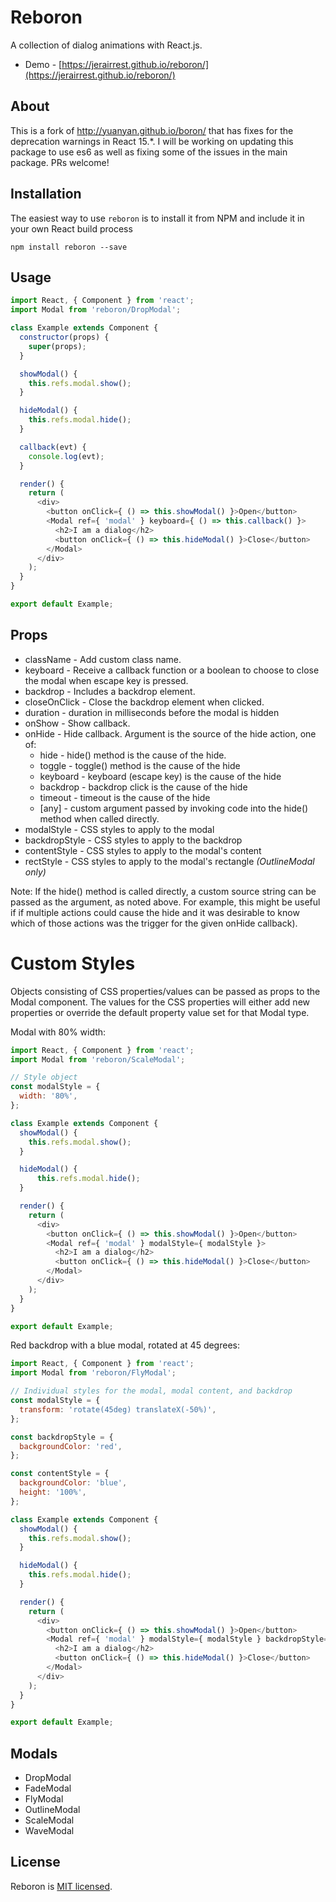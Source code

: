 Reboron
=====
A collection of dialog animations with React.js.

* Demo - [https://jerairrest.github.io/reboron/](https://jerairrest.github.io/reboron/)

## About
This is a fork of http://yuanyan.github.io/boron/ that has fixes for the deprecation warnings in React 15.*. I will be working on updating this package to use es6 as well as fixing some of the issues in the main package. PRs welcome!

## Installation
The easiest way to use `reboron` is to install it from NPM and include it in your own React build process
```
npm install reboron --save
```

## Usage
``` javascript
import React, { Component } from 'react';
import Modal from 'reboron/DropModal';

class Example extends Component {
  constructor(props) {
    super(props);
  }

  showModal() {
    this.refs.modal.show();
  }

  hideModal() {
    this.refs.modal.hide();
  }

  callback(evt) {
    console.log(evt);
  }

  render() {
    return (
      <div>
        <button onClick={ () => this.showModal() }>Open</button>
        <Modal ref={ 'modal' } keyboard={ () => this.callback() }>
          <h2>I am a dialog</h2>
          <button onClick={ () => this.hideModal() }>Close</button>
        </Modal>
      </div>
    );
  }
}

export default Example;
```

## Props
* className - Add custom class name.
* keyboard - Receive a callback function or a boolean to choose to close the modal when escape key is pressed.
* backdrop - Includes a backdrop element.
* closeOnClick - Close the backdrop element when clicked.
* duration - duration in milliseconds before the modal is hidden
* onShow - Show callback.
* onHide - Hide callback. Argument is the source of the hide action, one of:
  * hide - hide() method is the cause of the hide.
  * toggle - toggle() method is the cause of the hide
  * keyboard - keyboard (escape key) is the cause of the hide
  * backdrop - backdrop click is the cause of the hide
  * timeout - timeout is the cause of the hide
  * [any] - custom argument passed by invoking code into the hide() method when called directly.
* modalStyle - CSS styles to apply to the modal
* backdropStyle - CSS styles to apply to the backdrop
* contentStyle - CSS styles to apply to the modal's content
* rectStyle - CSS styles to apply to the modal's rectangle _(OutlineModal only)_

Note: If the hide() method is called directly, a custom source string can be
passed as the argument, as noted above. For example, this might be useful if
if multiple actions could cause the hide and it was desirable to know which of those
actions was the trigger for the given onHide callback).

# Custom Styles
Objects consisting of CSS properties/values can be passed as props to the Modal component.
The values for the CSS properties will either add new properties or override the default property value set for that Modal type.

Modal with 80% width:
``` javascript
import React, { Component } from 'react';
import Modal from 'reboron/ScaleModal';

// Style object
const modalStyle = {
  width: '80%',
};

class Example extends Component {
  showModal() {
    this.refs.modal.show();
  }

  hideModal() {
      this.refs.modal.hide();
  }

  render() {
    return (
      <div>
        <button onClick={ () => this.showModal() }>Open</button>
        <Modal ref={ 'modal' } modalStyle={ modalStyle }>
          <h2>I am a dialog</h2>
          <button onClick={ () => this.hideModal() }>Close</button>
        </Modal>
      </div>
    );
  }
}

export default Example;
```

Red backdrop with a blue modal, rotated at 45 degrees:

``` javascript
import React, { Component } from 'react';
import Modal from 'reboron/FlyModal';

// Individual styles for the modal, modal content, and backdrop
const modalStyle = {
  transform: 'rotate(45deg) translateX(-50%)',
};

const backdropStyle = {
  backgroundColor: 'red',
};

const contentStyle = {
  backgroundColor: 'blue',
  height: '100%',
};

class Example extends Component {
  showModal() {
    this.refs.modal.show();
  }

  hideModal() {
    this.refs.modal.hide();
  }

  render() {
    return (
      <div>
        <button onClick={ () => this.showModal() }>Open</button>
        <Modal ref={ 'modal' } modalStyle={ modalStyle } backdropStyle={ backdropStyle } contentStyle={ contentStyle }>
          <h2>I am a dialog</h2>
          <button onClick={ () => this.hideModal() }>Close</button>
        </Modal>
      </div>
    );
  }
}

export default Example;
```

## Modals
* DropModal
* FadeModal
* FlyModal
* OutlineModal
* ScaleModal
* WaveModal

## License
Reboron is [MIT licensed](./LICENSE).
